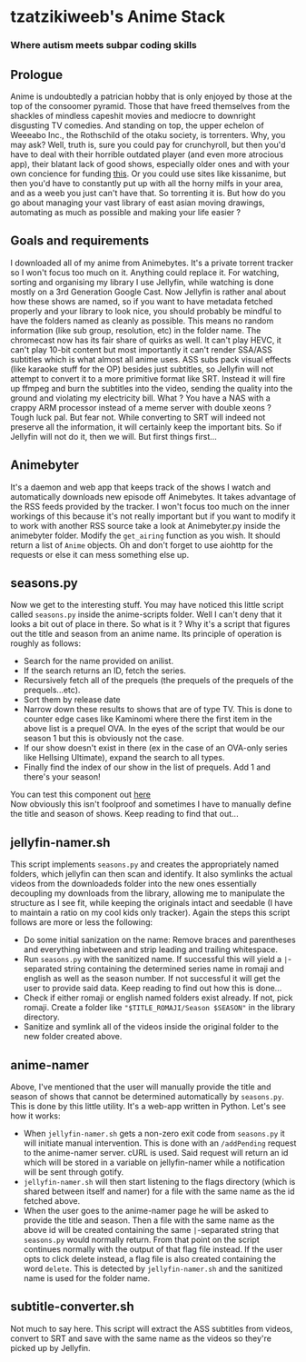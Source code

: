 # tzatzikiweeb's Anime Stack

### Where autism meets subpar coding skills

## Prologue

Anime is undoubtedly a patrician hobby that is only enjoyed by those at the top of the consoomer pyramid.
Those that have freed themselves from the shackles of mindless capeshit movies and mediocre to downright
disgusting TV comedies. And standing on top, the upper echelon of Weeeabo Inc., the Rothschild of the otaku
society, is torrenters. Why, you may ask? Well, truth is, sure you could pay for crunchyroll, but then you'd
have to deal with their horrible outdated player (and even more atrocious app), their blatant lack of good shows,
especially older ones and with your own concience for funding [this](https://twitter.com/GuardianSpice). Or you
could use sites like kissanime, but then you'd have to constantly put up with all the horny milfs in your area,
and as a weeb you just can't have that. So torrenting it is. But how do you go about managing your vast library
of east asian moving drawings, automating as much as possible and making your life easier ?

## Goals and requirements

I downloaded all of my anime from Animebytes. It's a private torrent tracker so I won't focus too much on it. Anything could replace it.
For watching, sorting and organising my library I use Jellyfin, while watching is done mostly on a 3rd Generation Google Cast.
Now Jellyfin is rather anal about how these shows are named, so if you want to have metadata fetched properly and your library to look nice,
you should probably be mindful to have the folders named as cleanly as possible. This means no random information (like sub group, resolution, etc)
in the folder name. The chromecast now has its fair share of quirks as well. It can't play HEVC, it can't play 10-bit content but most importantly it
can't render SSA/ASS subtitles which is what almost all anime uses. ASS subs pack visual effects (like karaoke stuff for the OP) besides just subtitles, so Jellyfin will not attempt to convert it to a more primitive format like SRT. Instead it will fire up ffmpeg and burn the subtitles into
the video, sending the quality into the ground and violating my electricity bill. What ? You have a NAS with a crappy ARM processor instead of a meme
server with double xeons ? Tough luck pal. But fear not. While converting to SRT will indeed not preserve all the information, it will certainly keep the important bits. So if Jellyfin will not do it, then we will. But first things first...

## Animebyter

It's a daemon and web app that keeps track of the shows I watch and automatically downloads new episode off Animebytes. It takes advantage of the RSS
feeds provided by the tracker. I won't focus too much on the inner workings of this because it's not really important but if you want to modify it to
work with another RSS source take a look at Animebyter.py inside the animebyter folder. Modify the `get_airing` function as you wish. It should return a list of `Anime` objects. Oh and don't forget to use aiohttp for the requests or else it can mess something else up.

## seasons.py

Now we get to the interesting stuff. You may have noticed this little script called `seasons.py` inside the anime-scripts folder. Well I can't deny that it looks a bit out of place in there. So what is it ? Why it's a script that figures out the title and season from an anime name. Its principle of operation is roughly as follows:

- Search for the name provided on anilist.
- If the search returns an ID, fetch the series.
- Recursively fetch all of the prequels (the prequels of the prequels of the prequels...etc).
- Sort them by release date
- Narrow down these results to shows that are of type TV. This is done to counter edge cases like Kaminomi where there the first item in the above list is a prequel OVA. In the eyes of the script that would be our season 1 but this is obviously not the case.
- If our show doesn't exist in there (ex in the case of an OVA-only series like Hellsing Ultimate), expand the search to all types.
- Finally find the index of our show in the list of prequels. Add 1 and there's your season!

You can test this component out [here](https://tzatzikiweeb.moe/season-finder)  
Now obviously this isn't foolproof and sometimes I have to manually define the title and season of shows. Keep reading to find that out...

## jellyfin-namer.sh

This script implements `seasons.py` and creates the appropriately named folders, which jellyfin can then scan and identify. It also symlinks the actual videos from the downloadeds folder into the new ones essentially decoupling my downloads from the library, allowing me to manipulate the structure as I see fit, while keeping the originals intact and seedable (I have to maintain a ratio on my cool kids only tracker). Again the steps this script follows are more or less the following:

- Do some initial sanization on the name: Remove braces and parentheses and everything inbetween and strip leading and trailing whitespace.
- Run `seasons.py` with the sanitized name. If successful this will yield a `|`-separated string containing the determined series name in romaji and english as well as the season number. If not successful it will get the user to provide said data. Keep reading to find out how this is done...
- Check if either romaji or english named folders exist already. If not, pick romaji. Create a folder like `"$TITLE_ROMAJI/Season $SEASON"` in the library directory.
- Sanitize and symlink all of the videos inside the original folder to the new folder created above.
  
## anime-namer

Above, I've mentioned that the user will manually provide the title and season of shows that cannot be determined automatically by `seasons.py`. This is done by this little utility. It's a web-app written in Python. Let's see how it works:

- When `jellyfin-namer.sh` gets a non-zero exit code from `seasons.py` it will initiate manual intervention. This is done with an `/addPending` request to the anime-namer server. cURL is used. Said request will return an id which will be stored in a variable on jellyfin-namer while a notification will be sent through gotify.
- `jellyfin-namer.sh` will then start listening to the flags directory (which is shared between itself and namer) for a file with the same name as the id fetched above.
- When the user goes to the anime-namer page he will be asked to provide the title and season. Then a file with the same name as the above id will be created containing the same `|`-separated string that `seasons.py` would normally return. From that point on the script continues normally with the output of that flag file instead. If the user opts to click delete instead, a flag file is also created containing the word `delete`. This is detected by `jellyfin-namer.sh` and the sanitized name is used for the folder name.

## subtitle-converter.sh

Not much to say here. This script will extract the ASS subtitles from videos, convert to SRT and save with the same name as the videos so they're picked up by Jellyfin.
